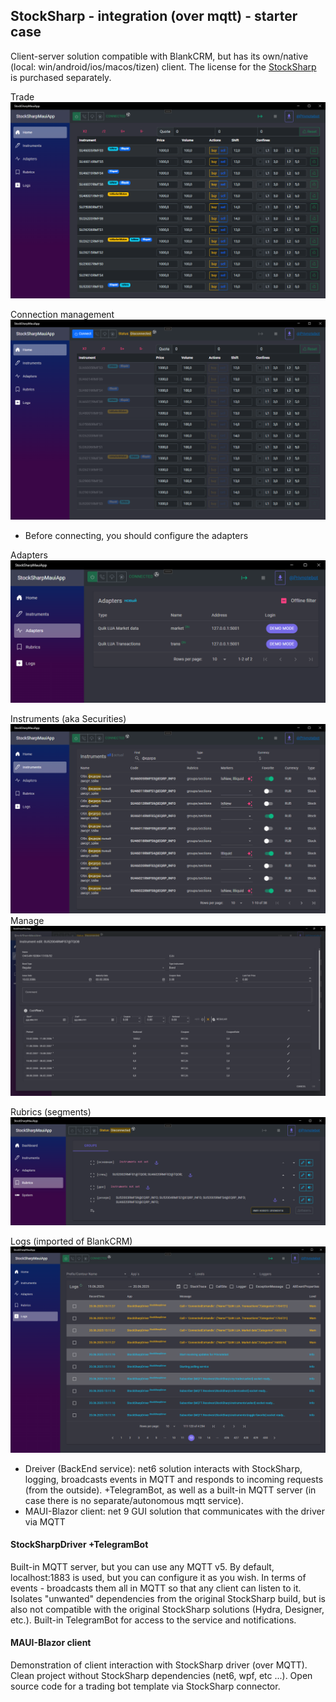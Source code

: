 ## StockSharp - integration (over mqtt) - starter case

Client-server solution compatible with BlankCRM, but has its own/native (local: win/android/ios/macos/tizen) client. The license for the  [StockSharp](https://stocksharp.ru/?rf=202744) is purchased separately.

Trade
![trade view](./StockSharpMauiApp/img/trade-manage.png)

Connection management
![init](./StockSharpMauiApp/img/init-clear.png)
- Before connecting, you should configure the adapters

Adapters
![adapters](./StockSharpMauiApp/img/adapters-view.png)

Instruments (aka Securities)
![instruments view](./StockSharpMauiApp/img/instruments-view.png)
Manage
![instruments view](./StockSharpMauiApp/img/instrument-manage.png)

Rubrics (segments)
![rubrics view](./StockSharpMauiApp/img/rubrics-view.png)

Logs (imported of BlankCRM)
![logs](./StockSharpMauiApp/img/logs.png)

- Dreiver (BackEnd service): net6 solution interacts with StockSharp, logging, broadcasts events in MQTT and responds to incoming requests (from the outside). +TelegramBot, as well as a built-in MQTT server (in case there is no separate/autonomous mqtt service).
- MAUI-Blazor client: net 9 GUI solution that communicates with the driver via MQTT

#### StockSharpDriver +TelegramBot
Built-in MQTT server, but you can use any MQTT v5. By default, localhost:1883 is used, but you can configure it as you wish.
In terms of events - broadcasts them all in MQTT so that any client can listen to it. Isolates "unwanted" dependencies from the original StockSharp build, but is also not compatible with the original StockSharp solutions (Hydra, Designer, etc.).
Built-in TelegramBot for access to the service and notifications.

#### MAUI-Blazor client
Demonstration of client interaction with StockSharp driver (over MQTT). Clean project without StockSharp dependencies (net6, wpf, etc ...).
Open source code for a trading bot template via StockSharp connector.